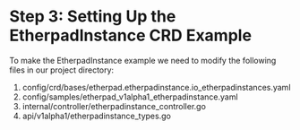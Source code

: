 # Step 3: Setting Up the EtherpadInstance CRD Example 

To make the EtherpadInstance example we need to modify the following files in our project directory:
1) config/crd/bases/etherpad.etherpadinstance.io_etherpadinstances.yaml
2) config/samples/etherpad_v1alpha1_etherpadinstance.yaml
3) internal/controller/etherpadinstance_controller.go
4) api/v1alpha1/etherpadinstance_types.go
